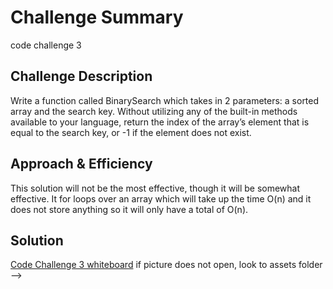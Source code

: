 # Challenge Summary
code challenge 3

## Challenge Description
Write a function called BinarySearch which takes in 2 parameters: a sorted array and the search key. Without utilizing any of the built-in methods available to your language, return the index of the array’s element that is equal to the search key, or -1 if the element does not exist.

## Approach & Efficiency
This solution will not be the most effective, though it will be somewhat effective.  It for loops over an array which will take up the time O(n) and it does not store anything so it will only have a total of O(n).


## Solution
[Code Challenge 3 whiteboard](/assets/binarySearchTree.png)
if picture does not open, look to assets folder -->
